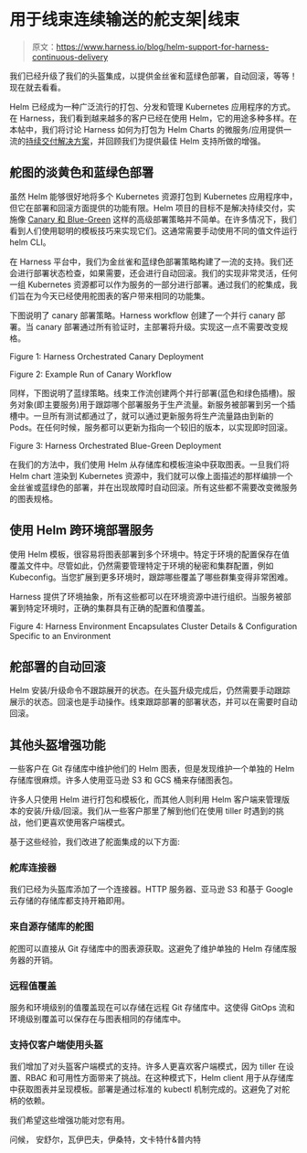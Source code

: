 # 用于线束连续输送的舵支架|线束

> 原文：<https://www.harness.io/blog/helm-support-for-harness-continuous-delivery>

我们已经升级了我们的头盔集成，以提供金丝雀和蓝绿色部署，自动回滚，等等！现在就去看看。

Helm 已经成为一种广泛流行的打包、分发和管理 Kubernetes 应用程序的方式。在 Harness，我们看到越来越多的客户已经在使用 Helm，它的用途多种多样。在本帖中，我们将讨论 Harness 如何为打包为 Helm Charts 的微服务/应用提供一流的[持续交付解决方案](https://harness.io/products/continuous-delivery/)，并回顾我们为提供最佳 Helm 支持所做的增强。

## 舵图的淡黄色和蓝绿色部署

虽然 Helm 能够很好地将多个 Kubernetes 资源打包到 Kubernetes 应用程序中，但它在部署和回滚方面提供的功能有限。Helm 项目的目标不是解决持续交付，实施像 [Canary 和 Blue-Green](https://harness.io/blog/blue-green-canary-deployment-strategies/) 这样的高级部署策略并不简单。在许多情况下，我们看到人们使用聪明的模板技巧来实现它们。这通常需要手动使用不同的值文件运行 helm CLI。

在 Harness 平台中，我们为金丝雀和蓝绿色部署策略构建了一流的支持。我们还会进行部署状态检查，如果需要，还会进行自动回滚。我们的实现非常灵活，任何一组 Kubernetes 资源都可以作为服务的一部分进行部署。通过我们的舵集成，我们旨在为今天已经使用舵图表的客户带来相同的功能集。

下图说明了 canary 部署策略。Harness workflow 创建了一个并行 canary 部署。当 canary 部署通过所有验证时，主部署将升级。实现这一点不需要改变规格。

Figure 1: Harness Orchestrated Canary Deployment

Figure 2: Example Run of Canary Workflow

同样，下图说明了蓝绿策略。线束工作流创建两个并行部署(蓝色和绿色插槽)。服务对象(即主要服务)用于跟踪哪个部署服务于生产流量。新服务被部署到另一个插槽中。一旦所有测试都通过了，就可以通过更新服务将生产流量路由到新的 Pods。在任何时候，服务都可以更新为指向一个较旧的版本，以实现即时回滚。

Figure 3: Harness Orchestrated Blue-Green Deployment

在我们的方法中，我们使用 Helm 从存储库和模板渲染中获取图表。一旦我们将 Helm chart 渲染到 Kubernetes 资源中，我们就可以像上面描述的那样编排一个金丝雀或蓝绿色的部署，并在出现故障时自动回滚。所有这些都不需要改变微服务的图表规格。

## 使用 Helm 跨环境部署服务

使用 Helm 模板，很容易将图表部署到多个环境中。特定于环境的配置保存在值覆盖文件中。尽管如此，仍然需要管理特定于环境的秘密和集群配置，例如 Kubeconfig。当您扩展到更多环境时，跟踪哪些覆盖了哪些群集变得非常困难。

Harness 提供了环境抽象，所有这些都可以在环境资源中进行组织。当服务被部署到特定环境时，正确的集群具有正确的配置和值覆盖。

Figure 4: Harness Environment Encapsulates Cluster Details & Configuration Specific to an Environment

## 舵部署的自动回滚

Helm 安装/升级命令不跟踪展开的状态。在头盔升级完成后，仍然需要手动跟踪展示的状态。回滚也是手动操作。线束跟踪部署的部署状态，并可以在需要时自动回滚。

## 其他头盔增强功能

一些客户在 Git 存储库中维护他们的 Helm 图表，但是发现维护一个单独的 Helm 存储库很麻烦。许多人使用亚马逊 S3 和 GCS 桶来存储图表包。

许多人只使用 Helm 进行打包和模板化，而其他人则利用 Helm 客户端来管理版本的安装/升级/回滚。我们从一些客户那里了解到他们在使用 tiller 时遇到的挑战，他们更喜欢使用客户端模式。

基于这些经验，我们改进了舵面集成的以下方面:

### 舵库连接器

我们已经为头盔库添加了一个连接器。HTTP 服务器、亚马逊 S3 和基于 Google 云存储的存储库都支持开箱即用。

### 来自源存储库的舵图

舵图可以直接从 Git 存储库中的图表源获取。这避免了维护单独的 Helm 存储库服务器的开销。

### 远程值覆盖

服务和环境级别的值覆盖现在可以存储在远程 Git 存储库中。这使得 GitOps 流和环境级别覆盖可以保存在与图表相同的存储库中。

### 支持仅客户端使用头盔

我们增加了对头盔客户端模式的支持。许多人更喜欢客户端模式，因为 tiller 在设置、RBAC 和可用性方面带来了挑战。在这种模式下，Helm client 用于从存储库中获取图表并呈现模板。部署是通过标准的 kubectl 机制完成的。这避免了对舵柄的依赖。

我们希望这些增强功能对您有用。

问候，
安舒尔，瓦伊巴夫，伊桑特，文卡特什&普内特